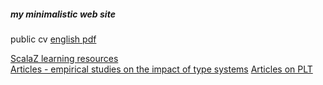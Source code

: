 ##### my minimalistic web site

public cv [english pdf](CV-2021-01.pdf)

[ScalaZ learning resources](scalaz-learning-resources.html)    
[Articles - empirical studies on the impact of type systems](empirical-type-systems.html)
[Articles on PLT](plt.html)
        
